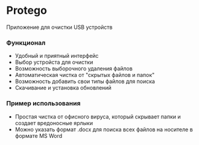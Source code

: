 # Protego

Приложение для очистки USB устройств

### Функционал 

- Удобный и приятный интерфейс
- Выбор устройста для очистки
- Возможность выборочного удаления файлов
- Автоматическая чистка от "скрытых файлов и папок"
- Возможность добавить свои типы файлов для поиска
- Скачивание и установка обновлений

### Пример использования

- Простая чистка от офисного вируса, который скрывает папки и создает вредоносные ярлыки
- Можно указать формат .docx для поиска всех файлов на носителе в формате MS Word

